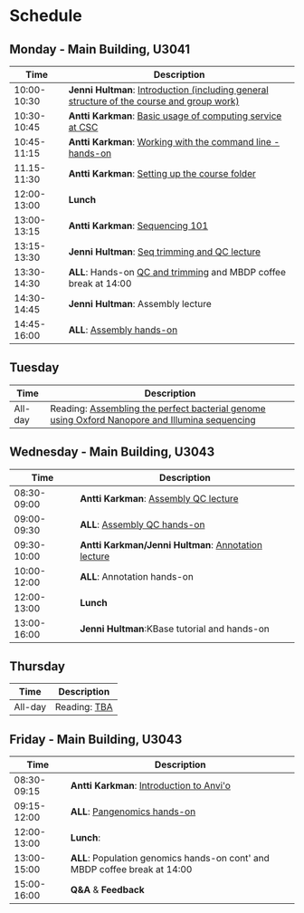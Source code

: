 # Schedule

## Monday - Main Building, U3041

| Time | Description|
| --- | --- |
| 10:00-10:30 | **Jenni Hultman**: [Introduction (including general structure of the course and group work)](Lectures/introduction.pdf)|
| 10:30-10:45 | **Antti Karkman**: [Basic usage of computing service at CSC](Lectures/CSC_basics.pdf) |
| 10:45-11:15 | **Antti Karkman**: [Working with the command line - hands-on](Practicals/commandline.md) |
| 11.15-11:30 | **Antti Karkman**: [Setting up the course folder](Practicals/README.md#setting-up-the-course-folders) |
| 12:00-13:00 | **Lunch** |
| 13:00-13:15 | **Antti Karkman**: [Sequencing 101](Lectures/Sequencing101.pdf) |
| 13:15-13:30 | **Jenni Hultman**: [Seq trimming and QC lecture](Lectures/QC_filtering.pdf) |
| 13:30-14:30 | **ALL**: Hands-on [QC and trimming](Practicals/README.md#qc-and-trimming-for-illumina-reads) and MBDP coffee break at 14:00 |
| 14:30-14:45 | **Jenni Hultman**: Assembly lecture |
| 14:45-16:00 | **ALL**: [Assembly hands-on](Practicals/README.md#Genome-assembly-with-Spades) |

## Tuesday

| Time | Description |
| --- | --- |
| All-day | Reading: [Assembling the perfect bacterial genome using Oxford Nanopore and Illumina sequencing](Lectures/journal.pcbi.1010905.pdf)|

## Wednesday - Main Building, U3043

| Time | Description |
| --- | --- |
| 08:30-09:00 | **Antti Karkman**: [Assembly QC lecture](Lectures/lecture_assemblyQC.pdf)|
| 09:00-09:30 | **ALL**: [Assembly QC hands-on](Practicals/README.md#Assembly_QC)|
| 09:30-10:00 | **Antti Karkman/Jenni Hultman**: [Annotation lecture](Lectures/Genome_Annotation.pdf)|
| 10:00-12:00 | **ALL**: Annotation hands-on|
| 12:00-13:00 | **Lunch** |
| 13:00-16:00 | **Jenni Hultman**:KBase tutorial and hands-on|

## Thursday

| Time | Description |
| --- | --- |
| All-day | Reading: [TBA](Lectures/)|


## Friday - Main Building, U3043

| Time | Description |
| --- | --- |
| 08:30-09:15 | **Antti Karkman**: [Introduction to Anvi'o](Lectures/Pangenomics.pdf)|
| 09:15-12:00 | **ALL**: [Pangenomics hands-on](Practicals/README.md#pangenomics-with-anvi'o) |
| 12:00-13:00 | **Lunch**: |
| 13:00-15:00 | **ALL**: Population genomics hands-on cont' and MBDP coffee break at 14:00|
| 15:00-16:00 | **Q&A** & **Feedback**|




